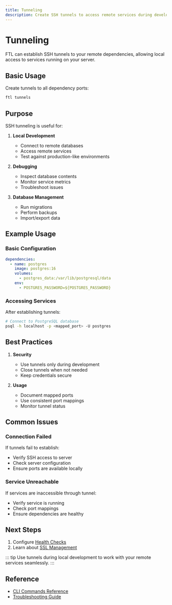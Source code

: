 ```yaml
---
title: Tunneling
description: Create SSH tunnels to access remote services during development
---
```


# Tunneling

FTL can establish SSH tunnels to your remote dependencies, allowing local access to services running on your server.

## Basic Usage

Create tunnels to all dependency ports:

```bash
ftl tunnels
```

## Purpose

SSH tunneling is useful for:

1. **Local Development**

   - Connect to remote databases
   - Access remote services
   - Test against production-like environments

2. **Debugging**

   - Inspect database contents
   - Monitor service metrics
   - Troubleshoot issues

3. **Database Management**
   - Run migrations
   - Perform backups
   - Import/export data

## Example Usage

### Basic Configuration

```yaml
dependencies:
  - name: postgres
    image: postgres:16
    volumes:
      - postgres_data:/var/lib/postgresql/data
    env:
      - POSTGRES_PASSWORD=${POSTGRES_PASSWORD}
```

### Accessing Services

After establishing tunnels:

```bash
# Connect to PostgreSQL database
psql -h localhost -p <mapped_port> -U postgres
```

## Best Practices

1. **Security**

   - Use tunnels only during development
   - Close tunnels when not needed
   - Keep credentials secure

2. **Usage**

   - Document mapped ports
   - Use consistent port mappings
   - Monitor tunnel status

## Common Issues

### Connection Failed

If tunnels fail to establish:

- Verify SSH access to server
- Check server configuration
- Ensure ports are available locally

### Service Unreachable

If services are inaccessible through tunnel:

- Verify service is running
- Check port mappings
- Ensure dependencies are healthy

## Next Steps

1. Configure [Health Checks](../guides/health-checks.md)
2. Learn about [SSL Management](../guides/ssl-management.md)

::: tip
Use tunnels during local development to work with your remote services seamlessly.
:::

## Reference

- [CLI Commands Reference](../reference/cli-commands.md)
- [Troubleshooting Guide](../reference/troubleshooting.md)
